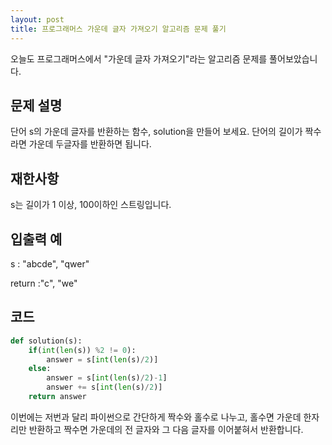 ```yaml
---
layout: post
title: 프로그래머스 가운데 글자 가져오기 알고리즘 문제 풀기
---
```


오늘도 프로그래머스에서 "가운데 글자 가져오기"라는 알고리즘 문제를 풀어보았습니다.

## 문제 설명

단어 s의 가운데 글자를 반환하는 함수, solution을 만들어 보세요. 단어의 길이가 짝수라면 가운데 두글자를 반환하면 됩니다.

## 재한사항

s는 길이가 1 이상, 100이하인 스트링입니다.

## 입출력 예

s :	"abcde", "qwer"

return :"c", "we"

## 코드

```python
def solution(s):
    if(int(len(s)) %2 != 0):
        answer = s[int(len(s)/2)]
    else:
        answer = s[int(len(s)/2)-1]
        answer += s[int(len(s)/2)]
    return answer
```

이번에는 저번과 달리 파이썬으로 간단하게 짝수와 홀수로 나누고, 
홀수면 가운데 한자리만 반환하고 짝수면 가운데의 전 글자와 그 다음 글자를 이어붙혀서 반환합니다.